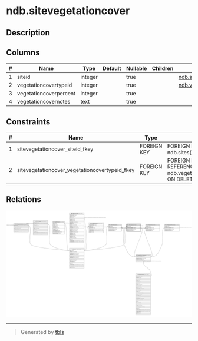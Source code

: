 # ndb.sitevegetationcover

## Description

## Columns

| # | Name                   | Type    | Default | Nullable | Children | Parents                                                 | Comment |
| - | ---------------------- | ------- | ------- | -------- | -------- | ------------------------------------------------------- | ------- |
| 1 | siteid                 | integer |         | true     |          | [ndb.sites](ndb.sites.md)                               |         |
| 2 | vegetationcovertypeid  | integer |         | true     |          | [ndb.vegetationcovertypes](ndb.vegetationcovertypes.md) |         |
| 3 | vegetationcoverpercent | integer |         | true     |          |                                                         |         |
| 4 | vegetationcovernotes   | text    |         | true     |          |                                                         |         |

## Constraints

| # | Name                                           | Type        | Definition                                                                                                       |
| - | ---------------------------------------------- | ----------- | ---------------------------------------------------------------------------------------------------------------- |
| 1 | sitevegetationcover_siteid_fkey                | FOREIGN KEY | FOREIGN KEY (siteid) REFERENCES ndb.sites(siteid) ON DELETE CASCADE                                              |
| 2 | sitevegetationcover_vegetationcovertypeid_fkey | FOREIGN KEY | FOREIGN KEY (vegetationcovertypeid) REFERENCES ndb.vegetationcovertypes(vegetationcovertypeid) ON DELETE CASCADE |

## Relations

![er](ndb.sitevegetationcover.svg)

---

> Generated by [tbls](https://github.com/k1LoW/tbls)